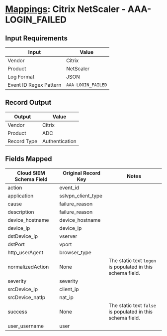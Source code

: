 # [Mappings](README.md): Citrix NetScaler - AAA-LOGIN_FAILED

## Input Requirements

|Input|Value|
|-----|-----|
|Vendor|Citrix|
|Product|NetScaler|
|Log Format|JSON|
|Event ID Regex Pattern|`AAA-LOGIN_FAILED`|

## Record Output

|Output|Value|
|------|-----|
|Vendor|Citrix|
|Product|ADC|
|Record Type|Authentication|

## Fields Mapped

|Cloud SIEM Schema Field|Original Record Key|Notes|
|-----------------------|-------------------|-----|
|action|event_id||
|application|sslvpn_client_type||
|cause|failure_reason||
|description|failure_reason||
|device_hostname|device_hostname||
|device_ip|device_ip||
|dstDevice_ip|vserver||
|dstPort|vport||
|http_userAgent|browser_type||
|normalizedAction|None|The static text `logon` is populated in this schema field.|
|severity|severity||
|srcDevice_ip|client_ip||
|srcDevice_natIp|nat_ip||
|success|None|The static text `false` is populated in this schema field.|
|user_username|user||

